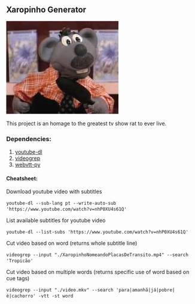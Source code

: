 ## Xaropinho Generator

![the xaropinho itself](xaropinho.jpg)

This project is an homage to the greatest tv show rat to ever live.

### Dependencies:

1. [youtube-dl](https://github.com/ytdl-org/youtube-dl)
2. [videogrep](https://github.com/antiboredom/videogrep)
3. [webvtt-py](https://webvtt-py.readthedocs.io/en/latest/usage.html)


#### Cheatsheet:

Download youtube video with subtitles

    youtube-dl --sub-lang pt --write-auto-sub 'https://www.youtube.com/watch?v=nhP0XU4s61Q'

List available subtitles for youtube video

    youtube-dl --list-subs 'https://www.youtube.com/watch?v=nhP0XU4s61Q'

Cut video based on word \(returns whole subtitle line\)

    videogrep --input "./XaropinhoNomeandoPlacasDeTransito.mp4" --search 'Tropicão'

Cut video based on multiple words \(returns specific use of word based on cue tags\)

    videogrep --input "./video.mkv" --search 'para|amanhã|já|pobre|é|cachorro' -vtt -st word
